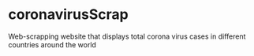# coronavirusScrap
Web-scrapping website that displays total corona virus cases in different countries around the world
